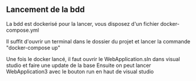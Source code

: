 ## Lancement de la bdd

La bdd est dockerisé pour la lancer, vous disposez d'un fichier docker-compose.yml

Il suffit d'ouvrir un terminal dans le dossier du projet et lancer la commande "docker-compose up"

Une fois le docker lancé, il faut ouvrir le WebApplication.sln dans visual studio et faire une update de la base
Ensuite on peut lancer WebApplication3 avec le bouton run en haut de visual studio
